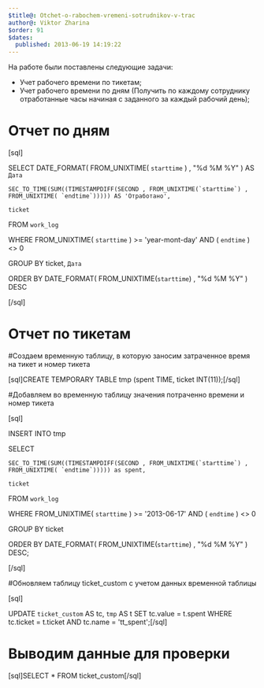 ```yaml
---
$title@: Otchet-o-rabochem-vremeni-sotrudnikov-v-trac
author@: Viktor Zharina
$order: 91
$dates:
  published: 2013-06-19 14:19:22
---
```

На работе были поставлены следующие задачи:

<ul>

<li>Учет рабочего времени по тикетам;</li>

<li>Учет рабочего времени по дням (Получить по каждому сотруднику отработанные часы начиная с заданного за каждый рабочий день);</li>

</ul>



# Отчет по дням

[sql]

SELECT DATE_FORMAT( FROM_UNIXTIME( `starttime` ) , &quot;%d %M %Y&quot; ) AS `Дата`

    SEC_TO_TIME(SUM((TIMESTAMPDIFF(SECOND , FROM_UNIXTIME(`starttime`) , FROM_UNIXTIME( `endtime`))))) AS 'Отработано',

    ticket

FROM `work_log`

WHERE FROM_UNIXTIME( `starttime` ) &gt;= 'year-mont-day' AND ( `endtime` ) &lt;&gt; 0

GROUP BY ticket, `Дата`

ORDER BY DATE_FORMAT( FROM_UNIXTIME(`starttime`) , &quot;%d %M %Y&quot; ) DESC

[/sql]



# Отчет по тикетам

#Создаем временную таблицу, в которую заносим затраченное время на тикет и номер тикета

[sql]CREATE TEMPORARY TABLE tmp (spent TIME, ticket INT(11));[/sql]



#Добавляем во временную таблицу значения потраченно времени и номер тикета

[sql]

INSERT INTO tmp

SELECT

    SEC_TO_TIME(SUM((TIMESTAMPDIFF(SECOND , FROM_UNIXTIME(`starttime`) , FROM_UNIXTIME( `endtime`))))) as spent,

    ticket

FROM `work_log`

WHERE FROM_UNIXTIME( `starttime` ) &gt;= '2013-06-17' AND ( `endtime` ) &lt;&gt; 0

GROUP BY ticket

ORDER BY DATE_FORMAT( FROM_UNIXTIME(`starttime`) , &quot;%d %M %Y&quot; ) DESC;

[/sql]

#Обновляем таблицу ticket_custom с учетом данных временной таблицы

[sql]

UPDATE `ticket_custom` AS tc, `tmp` AS t SET tc.value = t.spent WHERE tc.ticket = t.ticket AND tc.name = 'tt_spent';[/sql]



# Выводим данные для проверки

[sql]SELECT * FROM ticket_custom[/sql]





